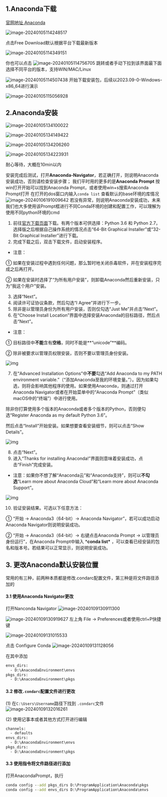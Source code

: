## 1.Anaconda下载

#### 

[官网地址   Anaconda ](https://www.anaconda.com/)

![image-20240105114248517](assets/Anaconda官网)

点击Free Download默认根据平台下载最新版本

![image-20240105114349151](assets/下载界面)

你也可以点击
![image-20240105114756705](assets/image-20240105114756705.png)
跳转或者手动下拉到该界面最下面选择不同平台的版本，支持WIN/MAC/Linux

![image-20240105114507438](assets/image-20240105114507438.png)
开始下载安装包，后续以2023.09-0-Windows-x86_64进行演示

![image-20240105115056928](assets/image-20240105115056928.png)

## 2.Anaconda安装


![image-20240105134100022](assets/image-20240105134100022.png)

![image-20240105134149422](assets/image-20240105134149422.png)

![image-20240105134206260](assets/image-20240105134206260.png)

![image-20240105134223931](assets/image-20240105134223931.png)

耐心等待，大概在10min以内

安装完成后测试，打开**Anaconda-Navigator**，若正确打开，则说明Anaconda安装成功，否则请检查安装步骤；
我们平时用的更多的是**Anaconda Prompt**
按 win打开开始可以找到Anaconda Prompt，或者使用win+s搜索Anaconda Prompt打开
在打开的dos窗口内输入`conda list` 查看默认的base环境的库情况
![image-20240106191009642](assets/image-20240106191009642.png)
若没有异常，则说明Anaconda安装成功，未来我们也大多使用该Prompt框进行不同Conda环境的创建和配置工作，可以理解为使用不同python环境的cmd

1. 前往[官方下载页面](https://link.zhihu.com/?target=https%3A//docs.anaconda.com/anaconda/install/windows)下载。有两个版本可供选择：Python 3.6 和 Python 2.7，选择版之后根据自己操作系统的情况点击“64-Bit Graphical Installer”或“32-Bit Graphical Installer”进行下载。
2. 完成下载之后，双击下载文件，启动安装程序。

- 注意：

① 如果在安装过程中遇到任何问题，那么暂时地关闭杀毒软件，并在安装程序完成之后再打开。

② 如果在安装时选择了“为所有用户安装”，则卸载Anaconda然后重新安装，只为“我这个用户”安装。

3. 选择“Next”。
4. 阅读许可证协议条款，然后勾选“I Agree”并进行下一步。
5. 除非是以管理员身份为所有用户安装，否则仅勾选“Just Me”并点击“Next”。
6. 在“Choose Install Location”界面中选择安装Anaconda的目标路径，然后点击“Next”。

- 注意：

① 目标路径中**不能**含有**空格**，同时不能是**“unicode”**编码。

② 除非被要求以管理员权限安装，否则不要以管理员身份安装。

![img](assets/v2-c2599c8fd177949a7926ffbadb415887_720w.png)

7. 在“Advanced Installation Options”中**不要**勾选“Add Anaconda to my PATH environment variable.”（“添加Anaconda至我的环境变量。”）。因为如果勾选，则将会影响其他程序的使用。如果使用Anaconda，则通过打开Anaconda Navigator或者在开始菜单中的“Anaconda Prompt”（类似macOS中的“终端”）中进行使用。

除非你打算使用多个版本的Anaconda或者多个版本的Python，否则便勾选“Register Anaconda as my default Python 3.6”。

然后点击“Install”开始安装。如果想要查看安装细节，则可以点击“Show Details”。

![img](assets/v2-9c5b812be9fce180687f4b61a0dc5e9f_720w.png)

8. 点击“Next”。
9. 进入“Thanks for installing Anaconda!”界面则意味着安装成功，点击“Finish”完成安装。

- 注意：如果你不想了解“Anaconda云”和“Anaconda支持”，则可以**不勾选**“Learn more about Anaconda Cloud”和“Learn more about Anaconda Support”。

![img](assets/v2-cc3f1a3a0b9e91dfafcc8e6663aedbcf_720w.webp)

10. 验证安装结果。可选以下任意方法：

① “开始 → Anaconda3（64-bit）→ Anaconda Navigator”，若可以成功启动Anaconda Navigator则说明安装成功。

② “开始 → Anaconda3（64-bit）→ 右键点击Anaconda Prompt → 以管理员身份运行”，在Anaconda Prompt中输入 ***conda list\*** ，可以查看已经安装的包名和版本号。若结果可以正常显示，则说明安装成功。

## 3. 更改Anaconda默认安装位置

常用的有三种，前两种本质都是修改.condarc配置文件，第三种是将文件路径添加的

#### 3.1 使用Anaconda Navigator更改

打开Nanconda Navigator
![image-20240109130911300](assets/image-20240109130911300.png)

![image-20240109130919627](assets/image-20240109130919627.png)
左上角 File -> Preferences或者使用ctrl+P快捷键

![image-20240109131015533](assets/image-20240109131015533.png)

点击 Configure Conda
![image-20240109131128056](assets/image-20240109131128056.png)

在其中添加
``` cmd
envs_dirs:
  - D:\AnacondaEnvironment\envs
pkgs_dirs:
  - D:\AnacondaEnvironment\pkgs
```

#### 3.2 修改`.condarc`配置文件进行更改

(1) 在`C:\Users\Username`路径下找到 `.condarc`文件
![image-20240109132016261](assets/image-20240109132016261.png)

(2) 使用记事本或者其他方式打开进行编辑
``` cmd
channels:
  - defaults
envs_dirs:
  - D:\AnacondaEnvironment\envs
pkgs_dirs:
  - D:\AnacondaEnvironment\pkgs
```

#### 3.3 使用指令将文件路径进行添加

打开AnacondaPrompt，执行
``` cmd
conda config --add pkgs_dirs D:\ProgramApplication\Anaconda\pkgs 
conda config --add envs_dirs D:\ProgramApplication\Anaconda\envs
```




